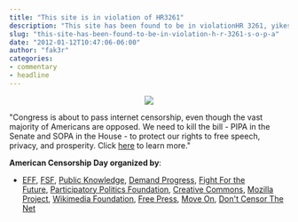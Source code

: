 ```yaml
---
title: "This site is in violation of HR3261"
description: "This site has been found to be in violationHR 3261, yikes"
slug: "this-site-has-been-found-to-be-in-violation-h-r-3261-s-o-p-a"
date: "2012-01-12T10:47:06-06:00"
author: "fak3r"
categories:
- commentary
- headline
---
```


<div align="center"><img src="/2012/sopa.jpg"></div>

"Congress is about to pass internet censorship, even though the vast majority of Americans are opposed. We need to kill the bill - PIPA in the Senate and SOPA in the House - to protect our rights to free speech, privacy, and prosperity. Click [here](https://americancensorship.org/infographic.html) to learn more."

**American Censorship Day organized by**:

* [EFF](https://eff.org), [FSF](https://fsf.org), [Public Knowledge](https://publicknowledge.org), [Demand Progress](https://demandprogress.org), [Fight For the Future](https://fightforthefuture.org), [Participatory Politics Foundation](https://participatorypolitics.org), [Creative Commons](https://creativecommons.org), [Mozilla Project](https://www.mozilla.org/), [Wikimedia Foundation](https://wikimediafoundation.org), [Free Press](https://www.freepress.net/), [Move On](https://www.moveon.org/), [Don't Censor The Net](https://www.dontcensorthenet.com/)
